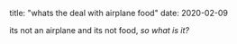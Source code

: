title: "whats the deal with airplane food"
date: 2020-02-09

its not an airplane
and its not food,
*so what is it?*
